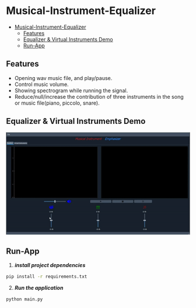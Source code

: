 # Musical-Instrument-Equalizer

- [Musical-Instrument-Equalizer](#musical-instrument-equalizer)
  - [Features](#features)
  - [Equalizer & Virtual Instruments Demo](#equalizer--virtual-instruments-demo)
  - [Run-App](#run-app)

## Features
- Opening wav music file, and play/pause.
- Control music volume.
- Showing spectrogram while running the signal.
- Reduce/null/increase the contribution of three instruments in the song or music file(piano, piccolo, snare).

## Equalizer & Virtual Instruments Demo
![volume](docs/equalizer-video.gif)

## Run-App
1. **_install project dependencies_**
```sh
pip install -r requirements.txt
```
2. **_Run the application_**
```sh
python main.py
